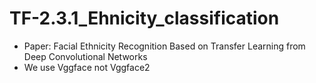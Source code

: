 # TF-2.3.1_Ehnicity_classification
* Paper: Facial Ethnicity Recognition Based on Transfer Learning from Deep Convolutional Networks
* We use Vggface not Vggface2
